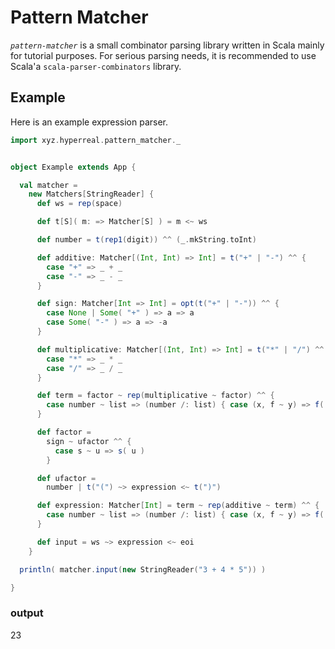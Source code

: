 Pattern Matcher
===============

*`pattern-matcher`* is a small combinator parsing library written in Scala mainly for tutorial purposes. For serious parsing needs, it is recommended to use Scala'a `scala-parser-combinators` library.


Example
-------

Here is an example expression parser.

```scala
import xyz.hyperreal.pattern_matcher._


object Example extends App {

  val matcher =
    new Matchers[StringReader] {
      def ws = rep(space)

      def t[S]( m: => Matcher[S] ) = m <~ ws

      def number = t(rep1(digit)) ^^ (_.mkString.toInt)

      def additive: Matcher[(Int, Int) => Int] = t("+" | "-") ^^ {
        case "+" => _ + _
        case "-" => _ - _
      }

      def sign: Matcher[Int => Int] = opt(t("+" | "-")) ^^ {
        case None | Some( "+" ) => a => a
        case Some( "-" ) => a => -a
      }

      def multiplicative: Matcher[(Int, Int) => Int] = t("*" | "/") ^^ {
        case "*" => _ * _
        case "/" => _ / _
      }

      def term = factor ~ rep(multiplicative ~ factor) ^^ {
        case number ~ list => (number /: list) { case (x, f ~ y) => f( x, y ) }
      }

      def factor =
        sign ~ ufactor ^^ {
          case s ~ u => s( u )
        }

      def ufactor =
        number | t("(") ~> expression <~ t(")")

      def expression: Matcher[Int] = term ~ rep(additive ~ term) ^^ {
        case number ~ list => (number /: list) { case (x, f ~ y) => f( x, y ) }
      }

      def input = ws ~> expression <~ eoi
    }

  println( matcher.input(new StringReader("3 + 4 * 5")) )

}
```

### output

23